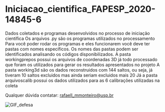 # Iniciacao_cientifica_FAPESP_2020-14845-6
Dados coletados e programas desenvolvidos no processo de iniciação científica 
Os arquivos .py são os programas utilizados no processamento
Para você poder rodar os programas e eles funcionarem você deve ter pastas com nomes específicos. 
Os nomes das pastas podem ser identificados analisando os códigos disponibilizados.
A pasta workingprepos possui os arquivos de coordenadas 3D já todo processado que foram os utilizados para gerar os resultados apresentados no projeto
A pasta working3d são os dados reconstruidos com 144 saltos, ou seja, já tiveram 10 saltos excluidos mas ainda seriam excluidos mais 20
Já a pasta arquivoscalib possui os dados utilizados para as 6 calibrações utilizadas na coleta

Qualquer dúvida contatar: rafaell_mmonteiro@usp.br 

![GIF_defesa](https://user-images.githubusercontent.com/84471266/148657040-8c440bef-7067-47cf-9ce7-da1e0f6e5260.gif)
